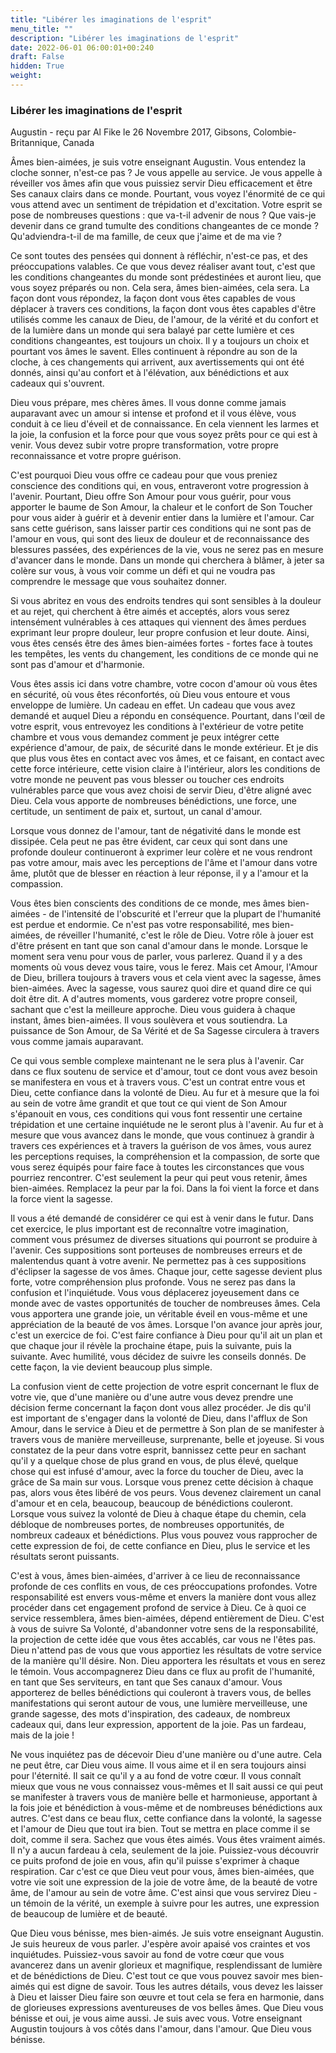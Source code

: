 ```yaml
---
title: "Libérer les imaginations de l'esprit"
menu_title: ""
description: "Libérer les imaginations de l'esprit"
date: 2022-06-01 06:00:01+00:240
draft: False
hidden: True
weight:
---
```

### Libérer les imaginations de l'esprit

Augustin - reçu par Al Fike le 26 Novembre 2017, Gibsons, Colombie-Britannique, Canada

Âmes bien-aimées, je suis votre enseignant Augustin. Vous entendez la cloche sonner, n'est-ce pas ? Je vous appelle au service. Je vous appelle à réveiller vos âmes afin que vous puissiez servir Dieu efficacement et être Ses canaux clairs dans ce monde. Pourtant, vous voyez l'énormité de ce qui vous attend avec un sentiment de trépidation et d'excitation. Votre esprit se pose de nombreuses questions : que va-t-il advenir de nous ? Que vais-je devenir dans ce grand tumulte des conditions changeantes de ce monde ? Qu'adviendra-t-il de ma famille, de ceux que j'aime et de ma vie ?

Ce sont toutes des pensées qui donnent à réfléchir, n'est-ce pas, et des préoccupations valables. Ce que vous devez réaliser avant tout, c'est que les conditions changeantes du monde sont prédestinées et auront lieu, que vous soyez préparés ou non. Cela sera, âmes bien-aimées, cela sera. La façon dont vous répondez, la façon dont vous êtes capables de vous déplacer à travers ces conditions, la façon dont vous êtes capables d'être utilisés comme les canaux de Dieu, de l'amour, de la vérité et du confort et de la lumière dans un monde qui sera balayé par cette lumière et ces conditions changeantes, est toujours un choix. Il y a toujours un choix et pourtant vos âmes le savent. Elles continuent à répondre au son de la cloche, à ces changements qui arrivent, aux avertissements qui ont été donnés, ainsi qu'au confort et à l'élévation, aux bénédictions et aux cadeaux qui s'ouvrent.

Dieu vous prépare, mes chères âmes. Il vous donne comme jamais auparavant avec un amour si intense et profond et il vous élève, vous conduit à ce lieu d'éveil et de connaissance. En cela viennent les larmes et la joie, la confusion et la force pour que vous soyez prêts pour ce qui est à venir. Vous devez subir votre propre transformation, votre propre reconnaissance et votre propre guérison.

C'est pourquoi Dieu vous offre ce cadeau pour que vous preniez conscience des conditions qui, en vous, entraveront votre progression à l'avenir. Pourtant, Dieu offre Son Amour pour vous guérir, pour vous apporter le baume de Son Amour, la chaleur et le confort de Son Toucher pour vous aider à guérir et à devenir entier dans la lumière et l'amour. Car sans cette guérison, sans laisser partir ces conditions qui ne sont pas de l'amour en vous, qui sont des lieux de douleur et de reconnaissance des blessures passées, des expériences de la vie, vous ne serez pas en mesure d'avancer dans le monde. Dans un monde qui cherchera à blâmer, à jeter sa colère sur vous, à vous voir comme un défi et qui ne voudra pas comprendre le message que vous souhaitez donner.

Si vous abritez en vous des endroits tendres qui sont sensibles à la douleur et au rejet, qui cherchent à être aimés et acceptés, alors vous serez intensément vulnérables à ces attaques qui viennent des âmes perdues exprimant leur propre douleur, leur propre confusion et leur doute. Ainsi, vous êtes censés être des âmes bien-aimées fortes - fortes face à toutes les tempêtes, les vents du changement, les conditions de ce monde qui ne sont pas d'amour et d'harmonie.

Vous êtes assis ici dans votre chambre, votre cocon d'amour où vous êtes en sécurité, où vous êtes réconfortés, où Dieu vous entoure et vous enveloppe de lumière. Un cadeau en effet. Un cadeau que vous avez demandé et auquel Dieu a répondu en conséquence. Pourtant, dans l'œil de votre esprit, vous entrevoyez les conditions à l'extérieur de votre petite chambre et vous vous demandez comment je peux intégrer cette expérience d'amour, de paix, de sécurité dans le monde extérieur. Et je dis que plus vous êtes en contact avec vos âmes, et ce faisant, en contact avec cette force intérieure, cette vision claire à l'intérieur, alors les conditions de votre monde ne peuvent pas vous blesser ou toucher ces endroits vulnérables parce que vous avez choisi de servir Dieu, d'être aligné avec Dieu. Cela vous apporte de nombreuses bénédictions, une force, une certitude, un sentiment de paix et, surtout, un canal d'amour.

Lorsque vous donnez de l'amour, tant de négativité dans le monde est dissipée. Cela peut ne pas être évident, car ceux qui sont dans une profonde douleur continueront à exprimer leur colère et ne vous rendront pas votre amour, mais avec les perceptions de l'âme et l'amour dans votre âme, plutôt que de blesser en réaction à leur réponse, il y a l'amour et la compassion.

Vous êtes bien conscients des conditions de ce monde, mes âmes bien-aimées - de l'intensité de l'obscurité et l'erreur que la plupart de l'humanité est perdue et endormie. Ce n'est pas votre responsabilité, mes bien-aimées, de réveiller l'humanité, c'est le rôle de Dieu. Votre rôle à jouer est d'être présent en tant que son canal d'amour dans le monde. Lorsque le moment sera venu pour vous de parler, vous parlerez. Quand il y a des moments où vous devez vous taire, vous le ferez. Mais cet Amour, l'Amour de Dieu, brillera toujours à travers vous et cela vient avec la sagesse, âmes bien-aimées. Avec la sagesse, vous saurez quoi dire et quand dire ce qui doit être dit. A d'autres moments, vous garderez votre propre conseil, sachant que c'est la meilleure approche. Dieu vous guidera à chaque instant, âmes bien-aimées. Il vous soulèvera et vous soutiendra. La puissance de Son Amour, de Sa Vérité et de Sa Sagesse circulera à travers vous comme jamais auparavant.

Ce qui vous semble complexe maintenant ne le sera plus à l'avenir. Car dans ce flux soutenu de service et d'amour, tout ce dont vous avez besoin se manifestera en vous et à travers vous. C'est un contrat entre vous et Dieu, cette confiance dans la volonté de Dieu. Au fur et à mesure que la foi au sein de votre âme grandit et que tout ce qui vient de Son Amour s'épanouit en vous, ces conditions qui vous font ressentir une certaine trépidation et une certaine inquiétude ne le seront plus à l'avenir. Au fur et à mesure que vous avancez dans le monde, que vous continuez à grandir à travers ces expériences et à travers la guérison de vos âmes, vous aurez les perceptions requises, la compréhension et la compassion, de sorte que vous serez équipés pour faire face à toutes les circonstances que vous pourriez rencontrer. C'est seulement la peur qui peut vous retenir, âmes bien-aimées. Remplacez la peur par la foi. Dans la foi vient la force et dans la force vient la sagesse.

Il vous a été demandé de considérer ce qui est à venir dans le futur. Dans cet exercice, le plus important est de reconnaître votre imagination, comment vous présumez de diverses situations qui pourront se produire à l'avenir. Ces suppositions sont porteuses de nombreuses erreurs et de malentendus quant à votre avenir. Ne permettez pas à ces suppositions d'éclipser la sagesse de vos âmes. Chaque jour, cette sagesse devient plus forte, votre compréhension plus profonde. Vous ne serez pas dans la confusion et l'inquiétude. Vous vous déplacerez joyeusement dans ce monde avec de vastes opportunités de toucher de nombreuses âmes. Cela vous apportera une grande joie, un véritable éveil en vous-même et une appréciation de la beauté de vos âmes. Lorsque l'on avance jour après jour, c'est un exercice de foi. C'est faire confiance à Dieu pour qu'il ait un plan et que chaque jour il révèle la prochaine étape, puis la suivante, puis la suivante. Avec humilité, vous décidez de suivre les conseils donnés. De cette façon, la vie devient beaucoup plus simple.

La confusion vient de cette projection de votre esprit concernant le flux de votre vie, que d'une manière ou d'une autre vous devez prendre une décision ferme concernant la façon dont vous allez procéder. Je dis qu'il est important de s'engager dans la volonté de Dieu, dans l'afflux de Son Amour, dans le service à Dieu et de permettre à Son plan de se manifester à travers vous de manière merveilleuse, surprenante, belle et joyeuse. Si vous constatez de la peur dans votre esprit, bannissez cette peur en sachant qu'il y a quelque chose de plus grand en vous, de plus élevé, quelque chose qui est infusé d'amour, avec la force du toucher de Dieu, avec la grâce de Sa main sur vous. Lorsque vous prenez cette décision à chaque pas, alors vous êtes libéré de vos peurs. Vous devenez clairement un canal d'amour et en cela, beaucoup, beaucoup de bénédictions couleront. Lorsque vous suivez la volonté de Dieu à chaque étape du chemin, cela débloque de nombreuses portes, de nombreuses opportunités, de nombreux cadeaux et bénédictions. Plus vous pouvez vous rapprocher de cette expression de foi, de cette confiance en Dieu, plus le service et les résultats seront puissants.

C'est à vous, âmes bien-aimées, d'arriver à ce lieu de reconnaissance profonde de ces conflits en vous, de ces préoccupations profondes. Votre responsabilité est envers vous-même et envers la manière dont vous allez procéder dans cet engagement profond de service à Dieu. Ce à quoi ce service ressemblera, âmes bien-aimées, dépend entièrement de Dieu. C'est à vous de suivre Sa Volonté, d'abandonner votre sens de la responsabilité, la projection de cette idée que vous êtes accablés, car vous ne l'êtes pas. Dieu n'attend pas de vous que vous apportiez les résultats de votre service de la manière qu'Il désire. Non. Dieu apportera les résultats et vous en serez le témoin. Vous accompagnerez Dieu dans ce flux au profit de l'humanité, en tant que Ses serviteurs, en tant que Ses canaux d'amour. Vous apporterez de belles bénédictions qui couleront à travers vous, de belles manifestations qui seront autour de vous, une lumière merveilleuse, une grande sagesse, des mots d'inspiration, des cadeaux, de nombreux cadeaux qui, dans leur expression, apportent de la joie. Pas un fardeau, mais de la joie !

Ne vous inquiétez pas de décevoir Dieu d'une manière ou d'une autre. Cela ne peut être, car Dieu vous aime. Il vous aime et il en sera toujours ainsi pour l'éternité. Il sait ce qu'il y a au fond de votre cœur. Il vous connaît mieux que vous ne vous connaissez vous-mêmes et Il sait aussi ce qui peut se manifester à travers vous de manière belle et harmonieuse, apportant à la fois joie et bénédiction à vous-même et de nombreuses bénédictions aux autres. C'est dans ce beau flux, cette confiance dans la volonté, la sagesse et l'amour de Dieu que tout ira bien. Tout se mettra en place comme il se doit, comme il sera. Sachez que vous êtes aimés. Vous êtes vraiment aimés. Il n'y a aucun fardeau à cela, seulement de la joie. Puissiez-vous découvrir ce puits profond de joie en vous, afin qu'il puisse s'exprimer à chaque respiration. Car c'est ce que Dieu veut pour vous, âmes bien-aimées, que votre vie soit une expression de la joie de votre âme, de la beauté de votre âme, de l'amour au sein de votre âme. C'est ainsi que vous servirez Dieu - un témoin de la vérité, un exemple à suivre pour les autres, une expression de beaucoup de lumière et de beauté.

Que Dieu vous bénisse, mes bien-aimés. Je suis votre enseignant Augustin. Je suis heureux de vous parler. J'espère avoir apaisé vos craintes et vos inquiétudes. Puissiez-vous savoir au fond de votre cœur que vous avancerez dans un avenir glorieux et magnifique, resplendissant de lumière et de bénédictions de Dieu. C'est tout ce que vous pouvez savoir mes bien-aimés qui est digne de savoir. Tous les autres détails, vous devez les laisser à Dieu et laisser Dieu faire son œuvre et tout cela se fera en harmonie, dans de glorieuses expressions aventureuses de vos belles âmes. Que Dieu vous bénisse et oui, je vous aime aussi. Je suis avec vous. Votre enseignant Augustin toujours à vos côtés dans l'amour, dans l'amour. Que Dieu vous bénisse.

